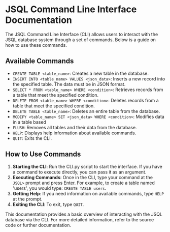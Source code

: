 # JSQL Command Line Interface Documentation

The JSQL Command Line Interface (CLI) allows users to interact with the JSQL database system through a set of commands. Below is a guide on how to use these commands.

## Available Commands

- `CREATE TABLE <table_name>`: Creates a new table in the database.
- `INSERT INTO <table_name> VALUES <json_data>`: Inserts a new record into the specified table. The data must be in JSON format.
- `SELECT * FROM <table_name> WHERE <condition>`: Retrieves records from a table that meet the specified condition.
- `DELETE FROM <table_name> WHERE <condition>`: Deletes records from a table that meet the specified condition.
- `DELETE TABLE <table_name>`: Deletes an entire table from the database.
- `MODIFY <table_name> SET <json_data> WHERE <condition>`: Modifies data in a table based 
- `FLUSH`: Removes all tables and their data from the database.
- `HELP`: Displays help information about available commands.
- `QUIT`: Exits the CLI.

## How to Use Commands

1. **Starting the CLI**: Run the CLI.py script to start the interface. If you have a command to execute directly, you can pass it as an argument.
2. **Executing Commands**: Once in the CLI, type your command at the `JSQL>` prompt and press Enter. For example, to create a table named 'users', you would type: `CREATE TABLE users`.
3. **Getting Help**: If you need information on available commands, type `HELP` at the prompt.
4. **Exiting the CLI**: To exit, type `QUIT`.

This documentation provides a basic overview of interacting with the JSQL database via the CLI. For more detailed information, refer to the source code or further documentation.